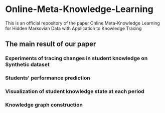 # Online-Meta-Knowledge-Learning
This is an official repository of the paper Online Meta-Knowledge Learning for Hidden Markovian Data with Application to Knowledge Tracing

## The main result of our paper
### Experiments of tracing changes in student knowledge on Synthetic dataset

### Students' performance prediction


### Visualization of student knowledge state at each period


### Knowledge graph construction


### 
